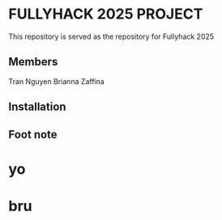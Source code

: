  # FULLYHACK 2025 PROJECT

 This repository is served as the repository for Fullyhack 2025

 ## Members

 Tran Nguyen 
 Brianna Zaffina

 ## Installation

 ## Foot note 

 # yo

 # bru
